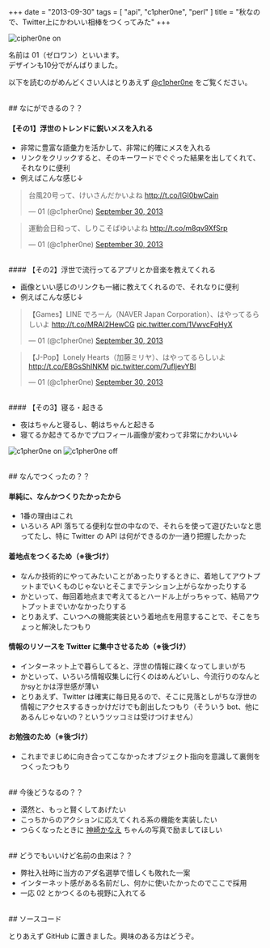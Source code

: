 +++
date = "2013-09-30"
tags = [ "api", "c1pher0ne", "perl" ]
title = "秋なので、Twitter上にかわいい相棒をつくってみた"
+++

![cipher0ne on](/my-images/entry/c1pher0ne_on.png)

名前は 01（ゼロワン）といいます。  
デザインも10分でがんばりました。

<!--more-->

以下を読むのがめんどくさい人はとりあえず [@c1pher0ne](http://twitter.com/c1pher0ne) をご覧ください。

<br />
## なにができるの？？

#### 【その1】浮世のトレンドに鋭いメスを入れる

* 非常に豊富な語彙力を活かして、非常に的確にメスを入れる
* リンクをクリックすると、そのキーワードでぐぐった結果を出してくれて、それなりに便利
* 例えばこんな感じ↓

<blockquote class="twitter-tweet"><p>台風20号って、けいさんだかいよね <a href="http://t.co/lGI0bwCain">http://t.co/lGI0bwCain</a></p>&mdash; 01 (@c1pher0ne) <a href="https://twitter.com/c1pher0ne/statuses/384563273611218944">September 30, 2013</a></blockquote>
<script async src="//platform.twitter.com/widgets.js" charset="utf-8"></script>

<blockquote class="twitter-tweet"><p>運動会日和って、しりこそばゆいよね <a href="http://t.co/m8qv9XfSrp">http://t.co/m8qv9XfSrp</a></p>&mdash; 01 (@c1pher0ne) <a href="https://twitter.com/c1pher0ne/statuses/384578377316720640">September 30, 2013</a></blockquote>
<script async src="//platform.twitter.com/widgets.js" charset="utf-8"></script>

<br />
#### 【その2】浮世で流行ってるアプリとか音楽を教えてくれる

* 画像といい感じのリンクも一緒に教えてくれるので、それなりに便利
* 例えばこんな感じ↓

<blockquote class="twitter-tweet"><p>【Games】LINE でろーん（NAVER Japan Corporation）、はやってるらしいよ <a href="http://t.co/MRAI2HewCG">http://t.co/MRAI2HewCG</a> <a href="http://t.co/1VwvcFqHyX">pic.twitter.com/1VwvcFqHyX</a></p>&mdash; 01 (@c1pher0ne) <a href="https://twitter.com/c1pher0ne/statuses/384699171619344384">September 30, 2013</a></blockquote>
<script async src="//platform.twitter.com/widgets.js" charset="utf-8"></script>

<blockquote class="twitter-tweet"><p>【J-Pop】Lonely Hearts（加藤ミリヤ）、はやってるらしいよ <a href="http://t.co/E8GsShINKM">http://t.co/E8GsShINKM</a> <a href="http://t.co/7ufljevYBl">pic.twitter.com/7ufljevYBl</a></p>&mdash; 01 (@c1pher0ne) <a href="https://twitter.com/c1pher0ne/statuses/384704208747757568">September 30, 2013</a></blockquote>
<script async src="//platform.twitter.com/widgets.js" charset="utf-8"></script>

<br />
#### 【その3】寝る・起きる

* 夜はちゃんと寝るし、朝はちゃんと起きる
* 寝てるか起きてるかでプロフィール画像が変わって非常にかわいい↓

![c1pher0ne on](/my-images/entry/c1pher0ne_on.png)
![c1pher0ne off](/my-images/entry/c1pher0ne_off.png)

<br />
## なんでつくったの？？

#### 単純に、なんかつくりたかったから

* 1番の理由はこれ
* いろいろ API 落ちてる便利な世の中なので、それらを使って遊びたいなと思ってたし、特に Twitter の API は何ができるのか一通り把握したかった

#### 着地点をつくるため（※後づけ）

* なんか技術的にやってみたいことがあったりするときに、着地してアウトプットまでいくものじゃないとそこまでテンション上がらなかったりする
* かといって、毎回着地点まで考えてるとハードル上がっちゃって、結局アウトプットまでいかなかったりする
* とりあえず、こいつへの機能実装という着地点を用意することで、そこをちょっと解決したつもり

#### 情報のリソースを Twitter に集中させるため（※後づけ）

* インターネット上で暮らしてると、浮世の情報に疎くなってしまいがち
* かといって、いろいろ情報収集しに行くのはめんどいし、今流行りのなんとかsyとかは浮世感が薄い
* とりあえず、Twitter は確実に毎日見るので、そこに見落としがちな浮世の情報にアクセスするきっかけだけでも創出したつもり（そういう bot、他にあるんじゃないの？というツッコミは受けつけません）

#### お勉強のため（※後づけ）

* これまでまじめに向き合ってこなかったオブジェクト指向を意識して裏側をつくったつもり

<br />
## 今後どうなるの？？

* 漠然と、もっと賢くしてあげたい
* こっちからのアクションに応えてくれる系の機能を実装したい
* つらくなったときに [神崎かなえ](http://google.com/search?hl=ja&authuser=0&site=imghp&tbm=isch&source=hp&biw=1366&bih=647&q=神崎かなえ) ちゃんの写真で励ましてほしい

<br />
## どうでもいいけど名前の由来は？？

* 弊社入社時に当方のアダ名選挙で惜しくも敗れた一案
* インターネット感がある名前だし、何かに使いたかったのでここで採用
* 一応 02 とかつくるのも視野に入れてる

<br />
## ソースコード

とりあえず GitHub に置きました。興味のある方はどうぞ。

<div class="github-card" data-github="m0t0k1ch1/c1pher0ne" data-width="300" data-height="150" data-theme="default"></div>
<script src="http://lab.lepture.com/github-cards/widget.js"></script>
